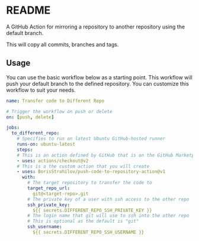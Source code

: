 # README

A GitHub Action for mirroring a repository to another repository using the default branch.

This will copy all commits, branches and tags.

## Usage

You can use the basic workflow below as a starting point. This workflow will push your default branch to the defined repository. You can customize this workflow to suit your needs.

```yaml
name: Transfer code to Different Repo

# Trigger the workflow on push or delete
on: [push, delete]

jobs:
  to_different_repo:
    # Specifies to run on latest Ubuntu GitHub-hosted runner
    runs-on: ubuntu-latest
    steps:
    # This is an action defined by GitHub that is on the GitHub Marketplace
    - uses: actions/checkout@v2
    # This is a the custom action that you will create
    - uses: BorisStrahilov/push-code-to-repository-action@v1
      with:
        # The target repository to transfer the code to
        target_repo_url:
          git@<target-repo>.git
        # The private key of a user with ssh access to the other repo
        ssh_private_key:                                
          ${{ secrets.DIFFERENT_REPO_SSH_PRIVATE_KEY }}
        # The login name that git will use to ssh into the other repo 
        # This is optional as the default is "git"
        ssh_username:
          ${{ secrets.DIFFERENT_REPO_SSH_USERNAME }}